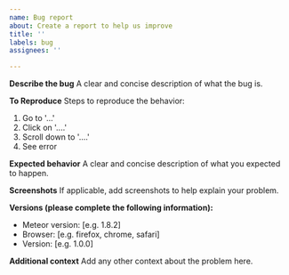 ```yaml
---
name: Bug report
about: Create a report to help us improve
title: ''
labels: bug
assignees: ''

---
```


**Describe the bug**
A clear and concise description of what the bug is.

**To Reproduce**
Steps to reproduce the behavior:
1. Go to '...'
2. Click on '....'
3. Scroll down to '....'
4. See error

**Expected behavior**
A clear and concise description of what you expected to happen.

**Screenshots**
If applicable, add screenshots to help explain your problem.

**Versions (please complete the following information):**
 - Meteor version: [e.g. 1.8.2]
 - Browser: [e.g. firefox, chrome, safari]
 - Version: [e.g. 1.0.0]

**Additional context**
Add any other context about the problem here.
